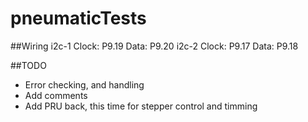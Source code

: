 pneumaticTests
==============

##Wiring
	i2c-1
		Clock:	P9.19
		Data:	P9.20
	i2c-2
		Clock:	P9.17
		Data:	P9.18

##TODO
- Error checking, and handling
- Add comments
- Add PRU back, this time for stepper control and timming

